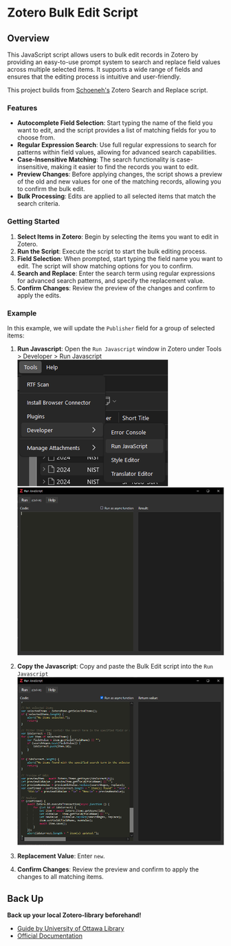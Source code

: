 # Zotero Bulk Edit Script

## Overview

This JavaScript script allows users to bulk edit records in Zotero by providing an easy-to-use prompt system to search and replace field values across multiple selected items. It supports a wide range of fields and ensures that the editing process is intuitive and user-friendly.

This project builds from [Schoeneh's](https://github.com/Schoeneh) Zotero Search and Replace script.

### Features

- **Autocomplete Field Selection**: Start typing the name of the field you want to edit, and the script provides a list of matching fields for you to choose from.
- **Regular Expression Search**: Use full regular expressions to search for patterns within field values, allowing for advanced search capabilities.
- **Case-Insensitive Matching**: The search functionality is case-insensitive, making it easier to find the records you want to edit.
- **Preview Changes**: Before applying changes, the script shows a preview of the old and new values for one of the matching records, allowing you to confirm the bulk edit.
- **Bulk Processing**: Edits are applied to all selected items that match the search criteria.

### Getting Started
1. **Select Items in Zotero**: Begin by selecting the items you want to edit in Zotero.
2. **Run the Script**: Execute the script to start the bulk editing process.
3. **Field Selection**: When prompted, start typing the field name you want to edit. The script will show matching options for you to confirm.
4. **Search and Replace**: Enter the search term using regular expressions for advanced search patterns, and specify the replacement value.
5. **Confirm Changes**: Review the preview of the changes and confirm to apply the edits.

### Example

In this example, we will update the `Publisher` field for a group of selected items:

1. **Run Javascript**: Open the `Run Javascript` window in Zotero under Tools > Developer > Run Javascript
![Screenshot](doc/zotero_1.png)
![Screenshot](doc/zotero_2.png)

2. **Copy the Javascript**: Copy and paste the Bulk Edit script into the `Run Javascript`
![Screenshot](doc/zotero_3.png)

4. **Replacement Value**: Enter `new`.
5. **Confirm Changes**: Review the preview and confirm to apply the changes to all matching items.

## Back Up
**Back up your local Zotero-library beforehand!**
- [Guide by University of Ottawa Library](https://uottawa.libguides.com/how_to_use_zotero/back_up_and_restore)
- [Official Documentation](https://www.zotero.org/support/zotero_data)

